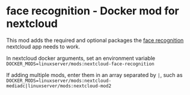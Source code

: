 # face recognition - Docker mod for nextcloud

This mod adds the required and optional packages the [face recognition](https://apps.nextcloud.com/apps/facerecognition) nextcloud app needs to work.

In nextcloud docker arguments, set an environment variable `DOCKER_MODS=linuxserver/mods:nextcloud-face-recognition`

If adding multiple mods, enter them in an array separated by `|`, such as `DOCKER_MODS=linuxserver/mods:nextcloud-mediadc|linuxserver/mods:nextcloud-mod2`
